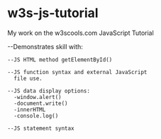 # w3s-js-tutorial


My work on the w3scools.com JavaScript Tutorial

  
  --Demonstrates skill with:
  
    --JS HTML method getElementById()
    
    --JS function syntax and external JavaScript
      file use.
    
    --JS data display options:
      -window.alert()
      -document.write()
      -innerHTML
      -console.log()
    
    --JS statement syntax
